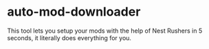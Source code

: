 # auto-mod-downloader
This tool lets you setup your mods with the help of Nest Rushers in 5 seconds, it literally does everything for you.
